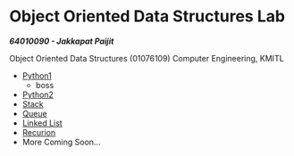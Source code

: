# Object Oriented Data Structures Lab

***64010090 - Jakkapat Paijit***

Object Oriented Data Structures (01076109) Computer Engineering, KMITL

+ <a href="https://github.com/Bourbxn/oods-lab/tree/main/chapter-1">Python1</a>
  - boss
+ <a href="https://github.com/Bourbxn/oods-lab/tree/main/chapter-2">Python2</a>
+ <a href="https://github.com/Bourbxn/oods-lab/tree/main/chapter-3">Stack</a>
+ <a href="https://github.com/Bourbxn/oods-lab/tree/main/chapter-4">Queue</a>
+ <a href="https://github.com/Bourbxn/oods-lab/tree/main/chapter-5">Linked List</a>
+ <a href="https://github.com/Bourbxn/oods-lab/tree/main/chapter-6">Recurion</a>
+ More Coming Soon...
